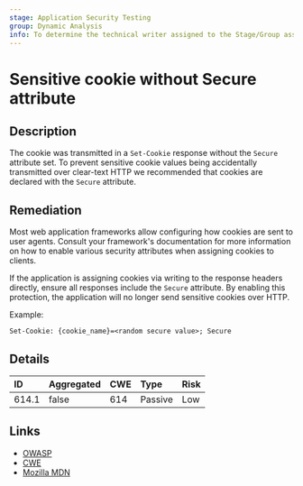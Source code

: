 ```yaml
---
stage: Application Security Testing
group: Dynamic Analysis
info: To determine the technical writer assigned to the Stage/Group associated with this page, see https://handbook.gitlab.com/handbook/product/ux/technical-writing/#assignments
---
```


# Sensitive cookie without Secure attribute

## Description

The cookie was transmitted in a `Set-Cookie` response without the `Secure` attribute set.
To prevent sensitive cookie values being accidentally transmitted over clear-text HTTP we
recommended that cookies are declared with the `Secure` attribute.

## Remediation

Most web application frameworks allow configuring how cookies are sent to user agents. Consult your framework's
documentation for more information on how to enable various security attributes when assigning cookies to clients.

If the application is assigning cookies via writing to the response headers directly, ensure all responses include
the `Secure` attribute. By enabling this protection, the application will no longer send sensitive cookies over
HTTP.

Example:

```http
Set-Cookie: {cookie_name}=<random secure value>; Secure
```

## Details

| ID | Aggregated | CWE | Type | Risk |
|:---|:--------|:--------|:--------|:--------|
| 614.1 | false | 614 | Passive | Low |

## Links

- [OWASP](https://owasp.org/www-community/controls/SecureCookieAttribute)
- [CWE](https://cwe.mitre.org/data/definitions/614.html)
- [Mozilla MDN](https://developer.mozilla.org/en-US/docs/Web/HTTP/Cookies#restrict_access_to_cookies)
